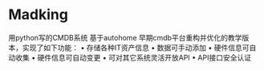 # Madking
用python写的CMDB系统
基于autohome 早期cmdb平台重构并优化的教学版本，实现了如下功能：
•   存储各种IT资产信息
•   数据可手动添加
•   硬件信息可自动收集
•   硬件信息可自动变更
•   可对其它系统灵活开放API
•   API接口安全认证
